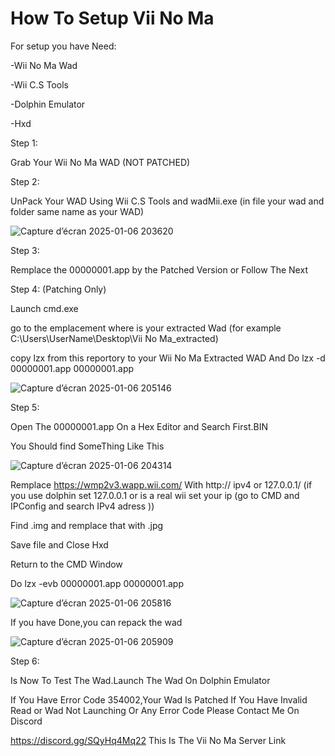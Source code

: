 # How To Setup Vii No Ma 

For setup you have Need:

-Wii No Ma Wad

-Wii C.S Tools

-Dolphin Emulator

-Hxd

Step 1:

Grab Your Wii No Ma WAD (NOT PATCHED)

Step 2:

UnPack Your WAD Using Wii C.S Tools and wadMii.exe (in file your wad and folder same name as your WAD)

![Capture d’écran 2025-01-06 203620](https://github.com/user-attachments/assets/4d2136fa-d7a3-423d-b4a4-c6ced16a5260)

Step 3:

Remplace the 00000001.app by the Patched Version or Follow The Next

Step 4: (Patching Only)

Launch cmd.exe

go to the emplacement where is your extracted Wad (for example C:\Users\UserName\Desktop\Vii No Ma_extracted\)

copy lzx from this reportory to your Wii No Ma Extracted WAD And Do lzx -d 00000001.app 00000001.app

![Capture d’écran 2025-01-06 205146](https://github.com/user-attachments/assets/a247d514-b415-4265-8585-dcde90b5deb5)


Step 5:

Open The 00000001.app On a Hex Editor and Search First.BIN

You Should find SomeThing Like This 

![Capture d’écran 2025-01-06 204314](https://github.com/user-attachments/assets/1b337340-c4b4-4b35-b742-c442cae8fd1f)

Remplace https://wmp2v3.wapp.wii.com/ With http:// ipv4 or 127.0.0.1/ (if you use dolphin set 127.0.0.1 or is a real wii set your ip (go to CMD and IPConfig and search IPv4 adress ))

Find .img and remplace that with .jpg

Save file and Close Hxd

Return to the CMD Window

Do lzx -evb 00000001.app 00000001.app

![Capture d’écran 2025-01-06 205816](https://github.com/user-attachments/assets/f34f0471-9292-4bd1-90c3-a1e55d5f51d1)


If you have Done,you can repack the wad

![Capture d’écran 2025-01-06 205909](https://github.com/user-attachments/assets/5ab7d086-4686-42cc-a9be-bb696709d8e4)

Step 6:

Is Now To Test The Wad.Launch The Wad On Dolphin Emulator

If You Have Error Code 354002,Your Wad Is Patched
If You Have Invalid Read or Wad Not Launching Or Any Error Code
Please Contact Me On Discord

https://discord.gg/SQyHq4Mq22 This Is The Vii No Ma Server Link

